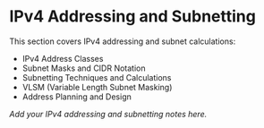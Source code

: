 # IPv4 Addressing and Subnetting

This section covers IPv4 addressing and subnet calculations:

- IPv4 Address Classes
- Subnet Masks and CIDR Notation
- Subnetting Techniques and Calculations
- VLSM (Variable Length Subnet Masking)
- Address Planning and Design

*Add your IPv4 addressing and subnetting notes here.*
